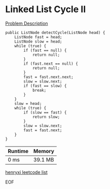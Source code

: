 # Linked List Cycle II
[Problem Description](https://leetcode.com/problems/linked-list-cycle-ii/)

```
public ListNode detectCycle(ListNode head) {
    ListNode fast = head;
    ListNode slow = head;
    while (true) {
        if (fast == null) {
            return null;
        }
        if (fast.next == null) {
            return null;
        }
        fast = fast.next.next;
        slow = slow.next;
        if (fast == slow) {
            break;
        }
    }
    slow = head;
    while (true) {
        if (slow == fast) {
            return slow;
        }
        slow = slow.next;
        fast = fast.next;
    }
}
```

| Runtime       | Memory     | 
| :------------- | :---------- |
| 0 ms | 39.1 MB	   |


[henryxi leetcode list](http://www.henryxi.com/leetcode)

EOF